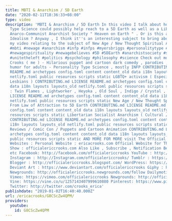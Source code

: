 ```yaml
---
title: MBTI & Anarchism / 5D Earth
date: "2020-02-11T18:36:33+08:00"
type: video
description: 'MBTI & Anarchism / 5D Earth In this video I talk about how Personality
  Type Science could possibly help reach to a 5D Earth as well as a Libertarian Socialist
  Anarco-Communist Anarchist Society " Heaven on Earth " . Or is this all INFP Uptopia
  Idealism ? Anyway , I think it''s an interesting subject to bring about just like
  my video relating to the subject of New Age / New Thought Spiritual Anarchism. https://www.youtube.com/watch?v=Vw7rpZVBicU
  #mbti #newage #anarchism #infp #infps #myersbriggs #personalitytype #personalitytypes
  #newagespirituality #newagebelieves #5D #5DEarth #anarchistsociety #socialrevolution
  #unitetheleft #politics #psychology #philosophy #science Check out more from Erica
  Crooks ( me ) - Hilarious puppet and cartoon dark comedy , parodies , satire , slapstick
  humor for adults - Personality Type Science , mostly INFP CONTRIBUTING.md LICENSE
  README.md archetypes config.toml content content_old data i18n layouts layouts_old
  netlify.toml public resources scripts static LGBTQ+ activism ( Especially Transgender
  Lesbians ) CONTRIBUTING.md LICENSE README.md archetypes config.toml content content_old
  data i18n layouts layouts_old netlify.toml public resources scripts static Empath
  : Twin Flames , Lightworker , Heyoka , Old Soul , Indigo / Crystal , Starseeds CONTRIBUTING.md
  LICENSE README.md archetypes config.toml content content_old data i18n layouts layouts_old
  netlify.toml public resources scripts static New Age / New Thought Spirituality
  From Law of Attraction to 5D Earth CONTRIBUTING.md LICENSE README.md archetypes
  config.toml content content_old data i18n layouts layouts_old netlify.toml public
  resources scripts static Libertarian Socialist Anarchism ( Cultural / Pacifism )
  CONTRIBUTING.md LICENSE README.md archetypes config.toml content content_old data
  i18n layouts layouts_old netlify.toml public resources scripts static Pop Culture
  Reviews / Comic Con / Puppets and Cartoon Animation CONTRIBUTING.md LICENSE README.md
  archetypes config.toml content content_old data i18n layouts layouts_old netlify.toml
  public resources scripts static AND MORE FOR MORE visit The Official Erica Crooks
  Websites : Personal Website : ericacrooks.com Official Website for The Erica Crooks
  Show : officialericcrooks.com Also Like , Subscribe , Notification Bell thingy ,
  etc Facebook: http://facebook.com/officialericcrooks YouTube : http://youtube.com/user/officialericcrooks
  Instagram : http://Instagram.com/officialericcrooks/ Tumblr : https://officialericcrooks.tumblr.com/
  Blogger : http://officialericcrooks.blogspot.com/ WordPress: https://officialericcrooks.wordpress.com
  Deviant Art : https://www.deviantart.com/officialericcrooks Giphy : https://giphy.com/channel/ericacrooks
  Newgrounds: http://officialericcrooks.newgrounds.com/follow Dailymotion : http://www.dailymotion.com/user/officialericcrooks/1
  Vimeo: https://vimeo.com/officialericcrooks Newgrounds: http://officialericcrooks.newgrounds.com
  Vine: https://vine.co/u/1257143407999610880 Pinterest: https://www.pinterest.com/officialec1/
  Twitter: http://twitter.com/crooks_erica'
publishdate: "2019-01-02T16:40:40.000Z"
url: /ericacrooks/G8CScZw4QPM/
providers:
  youtube:
    id: G8CScZw4QPM
---
```

